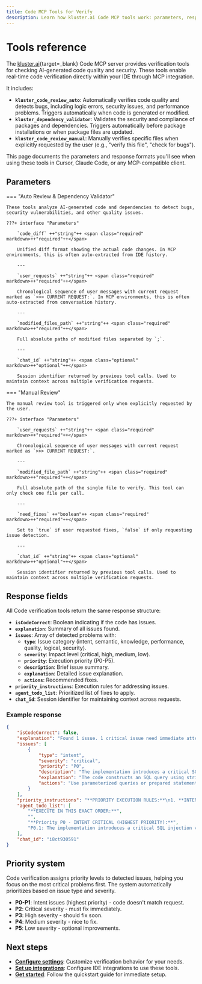 ```yaml
---
title: Code MCP Tools for Verify 
description: Learn how kluster.ai Code MCP tools work: parameters, response formats, issue categories, and settings for real-time code verification.
---
```


# Tools reference

The [kluster.ai](https://www.kluster.ai/){target=_blank} Code MCP server provides verification tools for checking AI-generated code quality and security. These tools enable real-time code verification directly within your IDE through MCP integration.

It includes:

- **`kluster_code_review_auto`**: Automatically verifies code quality and detects bugs, including logic errors, security issues, and performance problems. Triggers automatically when code is generated or modified.
- **`kluster_dependency_validator`**: Validates the security and compliance of packages and dependencies. Triggers automatically before package installations or when package files are updated.
- **`kluster_code_review_manual`**: Manually verifies specific files when explicitly requested by the user (e.g., "verify this file", "check for bugs").

This page documents the parameters and response formats you'll see when using these tools in Cursor, Claude Code, or any MCP-compatible client.

## Parameters

=== "Auto Review & Dependency Validator"

    These tools analyze AI-generated code and dependencies to detect bugs, security vulnerabilities, and other quality issues.

    ???+ interface "Parameters"

        `code_diff` ++"string"++ <span class="required" markdown>++"required"++</span>

        Unified diff format showing the actual code changes. In MCP environments, this is often auto-extracted from IDE history.

        ---

        `user_requests` ++"string"++ <span class="required" markdown>++"required"++</span>

        Chronological sequence of user messages with current request marked as `>>> CURRENT REQUEST:`. In MCP environments, this is often auto-extracted from conversation history.

        ---

        `modified_files_path` ++"string"++ <span class="required" markdown>++"required"++</span>

        Full absolute paths of modified files separated by `;`.

        ---

        `chat_id` ++"string"++ <span class="optional" markdown>++"optional"++</span>

        Session identifier returned by previous tool calls. Used to maintain context across multiple verification requests.

=== "Manual Review"

    The manual review tool is triggered only when explicitly requested by the user.

    ???+ interface "Parameters"

        `user_requests` ++"string"++ <span class="required" markdown>++"required"++</span>

        Chronological sequence of user messages with current request marked as `>>> CURRENT REQUEST:`.

        ---

        `modified_file_path` ++"string"++ <span class="required" markdown>++"required"++</span>

        Full absolute path of the single file to verify. This tool can only check one file per call.

        ---

        `need_fixes` ++"boolean"++ <span class="required" markdown>++"required"++</span>

        Set to `true` if user requested fixes, `false` if only requesting issue detection.

        ---

        `chat_id` ++"string"++ <span class="optional" markdown>++"optional"++</span>

        Session identifier returned by previous tool calls. Used to maintain context across multiple verification requests.

## Response fields

All Code verification tools return the same response structure:

- **`isCodeCorrect`**: Boolean indicating if the code has issues.
- **`explanation`**: Summary of all issues found.
- **`issues`**: Array of detected problems with:
  - **`type`**: Issue category (intent, semantic, knowledge, performance, quality, logical, security).
  - **`severity`**: Impact level (critical, high, medium, low).
  - **`priority`**: Execution priority (P0-P5).
  - **`description`**: Brief issue summary.
  - **`explanation`**: Detailed issue explanation.
  - **`actions`**: Recommended fixes.
- **`priority_instructions`**: Execution rules for addressing issues.
- **`agent_todo_list`**: Prioritized list of fixes to apply.
- **`chat_id`**: Session identifier for maintaining context across requests.

### Example response

```json
{
    "isCodeCorrect": false,
    "explanation": "Found 1 issue. 1 critical issue need immediate attention.\n\nTODO:\n1. [CRITICAL] The implementation introduces a critical SQL injection vulnerability.",
    "issues": [
        {
            "type": "intent",
            "severity": "critical",
            "priority": "P0",
            "description": "The implementation introduces a critical SQL injection vulnerability, which is an unacceptable and dangerous side effect.",
            "explanation": "The code constructs an SQL query using string concatenation with user input, which is the classic pattern for SQL injection. A function designed for database interaction should use parameterized queries.",
            "actions": "Use parameterized queries or prepared statements to safely handle user input. For example: db.query('SELECT * FROM users WHERE id = ?', [userId])"
        }
    ],
    "priority_instructions": "**PRIORITY EXECUTION RULES:**\n1. **INTENT Critical/High (P0-P1) get special priority**\n2. **All other issues sorted by severity** - Critical (P2) > High (P3) > Medium (P4) > Low (P5)\n3. **Never let lower priority issues override higher priority changes**",
    "agent_todo_list": [
        "**EXECUTE IN THIS EXACT ORDER:**",
        "",
        "**Priority P0 - INTENT CRITICAL (HIGHEST PRIORITY):**",
        "P0.1: The implementation introduces a critical SQL injection vulnerability - Use parameterized queries or prepared statements."
    ],
    "chat_id": "i8ct930591"
}
```

## Priority system

Code verification assigns priority levels to detected issues, helping you focus on the most critical problems first. The system automatically prioritizes based on issue type and severity.

- **P0-P1**: Intent issues (highest priority) - code doesn't match request.
- **P2**: Critical severity - must fix immediately.
- **P3**: High severity - should fix soon.
- **P4**: Medium severity - nice to fix.
- **P5**: Low severity - optional improvements.


## Next steps

- **[Configure settings](/verify/configuration/)**: Customize verification behavior for your needs.
- **[Set up integrations](/verify/quickstart/)**: Configure IDE integrations to use these tools.
- **[Get started](/verify/quickstart/)**: Follow the quickstart guide for immediate setup.